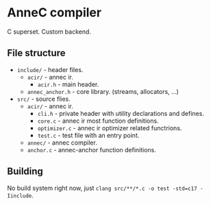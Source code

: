 
# AnneC compiler

C superset. Custom backend.

## File structure

* `include/` - header files.
  * `acir/` - annec ir.
    * `acir.h` - main header.
  * `annec_anchor.h` - core library. (streams, allocators, ...)
* `src/` - source flies.
  * `acir/` - annec ir.
    * `cli.h` - private header with utility declarations and defines.
    * `core.c` - annec ir most function definitions.
    * `optimizer.c` - annec ir optimizer related functrions.
    * `test.c` - test file with an entry point.
  * `annec/` - annec compiler.
  * `anchor.c` - annec-anchor function definitions.

## Building

No build system right now, just `clang src/**/*.c -o test -std=c17 -Iinclude`.
